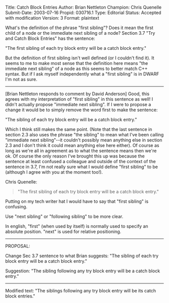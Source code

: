 Title:       Catch Block Entries
Author:      Brian Nettleton
Champion:    Chris Quenelle
Submit-Date: 2003-07-16
Propid:      030716.1
Type:        Editorial
Status:      Accepted with modification
Version:     3
Format:      plaintext

What's the definition of the phrase "first sibling"?  Does it mean the first
child of a node or the immediate next sibling of a node?  Section 3.7 "Try
and Catch Block Entries" has the sentence:

  "The first sibling of each try block entry will be a catch block entry."

But the definition of first sibling isn't well defined (or I couldn't find
it).  It seems to me to make most sense that the definition here means "the
immediate next sibling" of a node as this seems to better match C++ syntax.
But if I ask myself independently what a "first sibling" is in DWARF I'm not
as sure.

------------
[Brian Nettleton responds to comment by David Anderson]
Good, this agrees with my interpretation of "first sibling" in this sentence
as well!  I didn't actually propose "immediate next sibling".  If I were to
propose a change it would be to simply remove the word first to make the
sentence:

  "The sibling of each try block entry will be a catch block entry."

Which I think still makes the same point.  (Note that the last sentence in
section 2.3 also uses the phrase "the sibling" to mean what I've been
calling "immediate next sibling"--it couldn't possibly mean anything else in
section 2.3 and I don't think it could mean anything else here either).  Of
course as long as we're all in agreement as to what the sentence means then
we're ok.  Of course the only reason I've brought this up was because the
sentence at least confused a colleague and outside of the context of the
sentence in 3.7, I'm not really sure what I would define "first sibling" to
be (although I agree with you at the moment too!).


Chris Quenelle:

>   "The first sibling of each try block entry will be a catch block entry."

Putting on my tech writer hat I would have to say that
"first sibling" is confusing.

Use "next sibling" or "following sibling" to be more clear.

In english, "first" (when used by itself) is normally used to specify 
an absolute position.  "next" is used for relative positioning.


-------------------------------
PROPOSAL:

Change Sec 3.7 sentence to what Brian suggests:
  "The sibling of each try block entry will be a catch block entry."

Suggestion:  "The sibling following any try block entry will be a 
  catch block entry."

------------------------------------------------------

Modified text: 
"The siblings following any try block entry will be its catch block entries."
